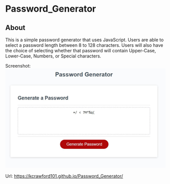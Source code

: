# Password_Generator

## About 
This is a simple password generator that uses JavaScript. Users are able to select a password length between 8 to 128 characters. Users will also have the choice of selecting whether that password will contain Upper-Case, Lower-Case, Numbers, or Special characters.

Screenshot:
![](Password_Generator_Screenshoot.JPG)

Url:
https://kcrawford101.github.io/Password_Generator/ 